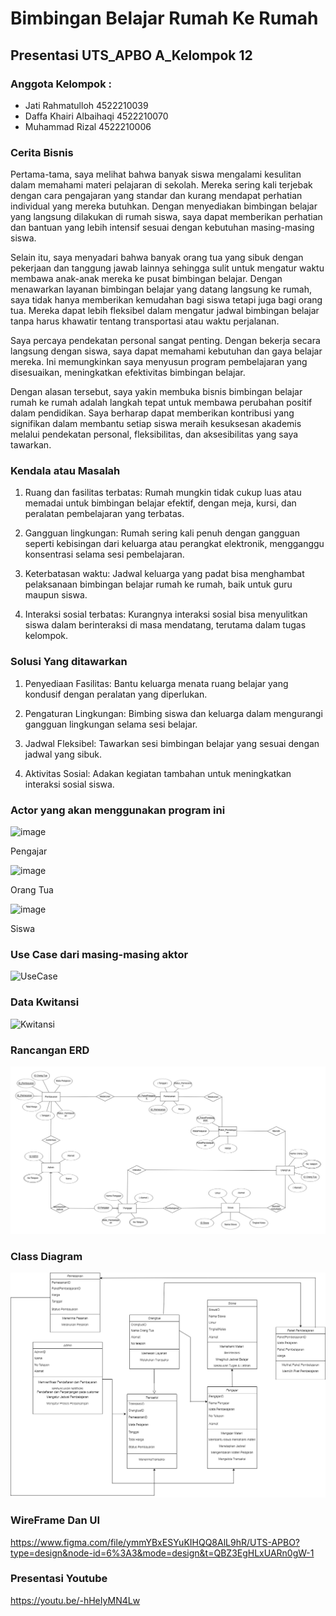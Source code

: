 # Bimbingan Belajar Rumah Ke Rumah
## Presentasi UTS_APBO A_Kelompok 12
### Anggota Kelompok :
- Jati Rahmatulloh 4522210039
- Daffa Khairi Albaihaqi 4522210070
- Muhammad Rizal 4522210006

### Cerita Bisnis
Pertama-tama, saya melihat bahwa banyak siswa mengalami kesulitan dalam memahami materi pelajaran di sekolah. Mereka sering kali terjebak dengan cara pengajaran yang standar dan kurang mendapat perhatian individual yang mereka butuhkan. Dengan menyediakan bimbingan belajar yang langsung dilakukan di rumah siswa, saya dapat memberikan perhatian dan bantuan yang lebih intensif sesuai dengan kebutuhan masing-masing siswa.

Selain itu, saya menyadari bahwa banyak orang tua yang sibuk dengan pekerjaan dan tanggung jawab lainnya sehingga sulit untuk mengatur waktu membawa anak-anak mereka ke pusat bimbingan belajar. Dengan menawarkan layanan bimbingan belajar yang datang langsung ke rumah, saya tidak hanya memberikan kemudahan bagi siswa tetapi juga bagi orang tua. Mereka dapat lebih fleksibel dalam mengatur jadwal bimbingan belajar tanpa harus khawatir tentang transportasi atau waktu perjalanan.

Saya percaya pendekatan personal sangat penting. Dengan bekerja secara langsung dengan siswa, saya dapat memahami kebutuhan dan gaya belajar mereka. Ini memungkinkan saya menyusun program pembelajaran yang disesuaikan, meningkatkan efektivitas bimbingan belajar. 

Dengan alasan tersebut, saya yakin membuka bisnis bimbingan belajar rumah ke rumah adalah langkah tepat untuk membawa perubahan positif dalam pendidikan. Saya berharap dapat memberikan kontribusi yang signifikan dalam membantu setiap siswa meraih kesuksesan akademis melalui pendekatan personal, fleksibilitas, dan aksesibilitas yang saya tawarkan.

### Kendala atau Masalah
1. Ruang dan fasilitas terbatas: Rumah mungkin tidak cukup luas atau memadai untuk bimbingan belajar efektif, dengan meja, kursi, dan peralatan pembelajaran yang terbatas.

2. Gangguan lingkungan: Rumah sering kali penuh dengan gangguan seperti kebisingan dari keluarga atau perangkat elektronik, mengganggu konsentrasi selama sesi pembelajaran.

3. Keterbatasan waktu: Jadwal keluarga yang padat bisa menghambat pelaksanaan bimbingan belajar rumah ke rumah, baik untuk guru maupun siswa.

4. Interaksi sosial terbatas: Kurangnya interaksi sosial bisa menyulitkan siswa dalam berinteraksi di masa mendatang, terutama dalam tugas kelompok.

### Solusi Yang ditawarkan
1. Penyediaan Fasilitas: Bantu keluarga menata ruang belajar yang kondusif dengan peralatan yang diperlukan.

2. Pengaturan Lingkungan: Bimbing siswa dan keluarga dalam mengurangi gangguan lingkungan selama sesi belajar.

3. Jadwal Fleksibel: Tawarkan sesi bimbingan belajar yang sesuai dengan jadwal yang sibuk.

4. Aktivitas Sosial: Adakan kegiatan tambahan untuk meningkatkan interaksi sosial siswa.

### Actor yang akan menggunakan program ini
![image](https://github.com/Jampaaang/Bimbingan-Belajar-Rumah-Ke-Rumah/assets/145977090/626ce581-71bc-49e3-9695-ab777779d94f)

Pengajar

![image](https://github.com/Jampaaang/Bimbingan-Belajar-Rumah-Ke-Rumah/assets/145977090/3cc43d36-c7ee-4b2c-a36c-f420238bb06e)

Orang Tua

![image](https://github.com/Jampaaang/Bimbingan-Belajar-Rumah-Ke-Rumah/assets/145977090/d01d84ff-c6a4-4db2-bdc8-d9d581f386ba)

Siswa


### Use Case dari masing-masing aktor
![UseCase](https://github.com/Jampaaang/Bimbingan-Belajar-Rumah-Ke-Rumah/assets/145977090/cb994a71-ddfe-446f-a196-948c20a4ed8c)

### Data Kwitansi

![Kwitansi](https://github.com/Jampaaang/Bimbingan-Belajar-Rumah-Ke-Rumah/assets/167963529/198e0d1a-3b14-48a0-a660-5b9b8fe64aea)


### Rancangan ERD


![Rancangan ERD](https://github.com/Jampaaang/Bimbingan-Belajar-Rumah-Ke-Rumah/blob/322e04e28983a0cf13970ce95c23f3d372ee3d2b/Picture/ERD%20UAS.jpeg)


### Class Diagram

![Class Diagram](https://github.com/Jampaaang/Bimbingan-Belajar-Rumah-Ke-Rumah/blob/322e04e28983a0cf13970ce95c23f3d372ee3d2b/Picture/ClassDiagram%20UAS.png)

### WireFrame Dan UI
https://www.figma.com/file/ymmYBxESYuKIHQQ8AlL9hR/UTS-APBO?type=design&node-id=6%3A3&mode=design&t=QBZ3EgHLxUARn0gW-1

### Presentasi Youtube
https://youtu.be/-hHeIyMN4Lw
